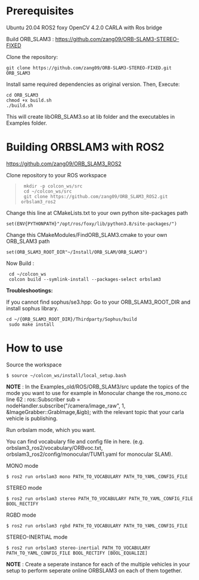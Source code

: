 # Prerequisites

Ubuntu 20.04
ROS2 foxy
OpenCV 4.2.0
CARLA with Ros bridge

Build ORB_SLAM3 : https://github.com/zang09/ORB-SLAM3-STEREO-FIXED

Clone the repository:

    git clone https://github.com/zang09/ORB-SLAM3-STEREO-FIXED.git ORB_SLAM3
    
Install same required dependencies as original version. Then,
Execute:

    cd ORB_SLAM3
    chmod +x build.sh
    ./build.sh
    
This will create libORB_SLAM3.so at lib folder and the executables in Examples folder.

# Building ORBSLAM3 with ROS2 

https://github.com/zang09/ORB_SLAM3_ROS2

Clone repository to your ROS workspace
>      mkdir -p colcon_ws/src
>      cd ~/colcon_ws/src
>      git clone https://github.com/zang09/ORB_SLAM3_ROS2.git orbslam3_ros2

Change this line at CMakeLists.txt to your own python site-packages path

    set(ENV{PYTHONPATH}"/opt/ros/foxy/lib/python3.8/site-packages/")

Change this CMakeModules/FindORB_SLAM3.cmake to your own ORB_SLAM3 path

    set(ORB_SLAM3_ROOT_DIR"~/Install/ORB_SLAM/ORB_SLAM3")
    
Now Build :

     cd ~/colcon_ws
     colcon build --symlink-install --packages-select orbslam3

**Troubleshootings:**

If you cannot find sophus/se3.hpp:
Go to your ORB_SLAM3_ROOT_DIR and install sophus library.

    cd ~/{ORB_SLAM3_ROOT_DIR}/Thirdparty/Sophus/build
     sudo make install
     
# How to use

Source the workspace

    $ source ~/colcon_ws/install/local_setup.bash
    
**NOTE** : In the Examples_old/ROS/ORB_SLAM3/src update the topics of the mode you want to use for example in Monocular change the ros_mono.cc line 62 : ros::Subscriber sub = nodeHandler.subscribe("/camera/image_raw", 1, &ImageGrabber::GrabImage,&igb); with the relevant topic that your carla vehicle is publishing.
 


Run orbslam mode, which you want.

You can find vocabulary file and config file in here. (e.g. orbslam3_ros2/vocabulary/ORBvoc.txt, orbslam3_ros2/config/monocular/TUM1.yaml for monocular SLAM).

MONO mode

    $ ros2 run orbslam3 mono PATH_TO_VOCABULARY PATH_TO_YAML_CONFIG_FILE
STEREO mode

    $ ros2 run orbslam3 stereo PATH_TO_VOCABULARY PATH_TO_YAML_CONFIG_FILE BOOL_RECTIFY
RGBD mode

    $ ros2 run orbslam3 rgbd PATH_TO_VOCABULARY PATH_TO_YAML_CONFIG_FILE
STEREO-INERTIAL mode

    $ ros2 run orbslam3 stereo-inertial PATH_TO_VOCABULARY PATH_TO_YAML_CONFIG_FILE BOOL_RECTIFY [BOOL_EQUALIZE]


**NOTE** : Create a seperate instance for each of the multiple vehicles in your setup to perform seperate online ORBSLAM3 on each of them together.